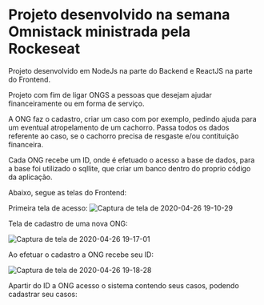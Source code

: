 <h1> Projeto desenvolvido na semana Omnistack ministrada pela Rockeseat</h1>

Projeto desenvolvido em NodeJs na parte do Backend e ReactJS na parte do Frontend.

Projeto com fim de ligar ONGS a pessoas que desejam ajudar financeiramente ou em forma de serviço.

A ONG faz o cadastro, criar um caso com por exemplo, pedindo ajuda para um eventual atropelamento de um cachorro. Passa todos 
os dados referente ao caso, se o cachorro precisa de resgaste e/ou contituição financeira.

Cada ONG recebe um ID, onde é efetuado o acesso a base de dados, para a base foi utilizado o sqllite, que criar um banco dentro
do proprio código da aplicação.

Abaixo, segue as telas do Frontend:

Primeira tela de acesso:
![Captura de tela de 2020-04-26 19-10-29](https://user-images.githubusercontent.com/24936196/80321302-5d936e80-87f2-11ea-973a-0f5edebeb85e.png)

Tela  de cadastro de uma nova ONG:

![Captura de tela de 2020-04-26 19-17-01](https://user-images.githubusercontent.com/24936196/80321330-9e8b8300-87f2-11ea-8b19-139c4f759e8d.png)

Ao efetuar o cadastro a ONG recebe seu ID:

![Captura de tela de 2020-04-26 19-18-28](https://user-images.githubusercontent.com/24936196/80321346-cb3f9a80-87f2-11ea-83ea-ecddbd5ecb9b.png)

Apartir do ID a ONG acesso o sistema contendo seus casos, podendo cadastrar seu casos:




